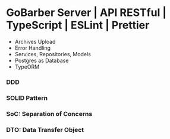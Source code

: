 # GoBarber Server | API RESTful | TypeScript | ESLint | Prettier

* Archives Upload
* Error Handling
* Services, Repositories, Models
* Postgres as Database
* TypeORM

### DDD
### SOLID Pattern
### SoC: Separation of Concerns
### DTO: Data Transfer Object
